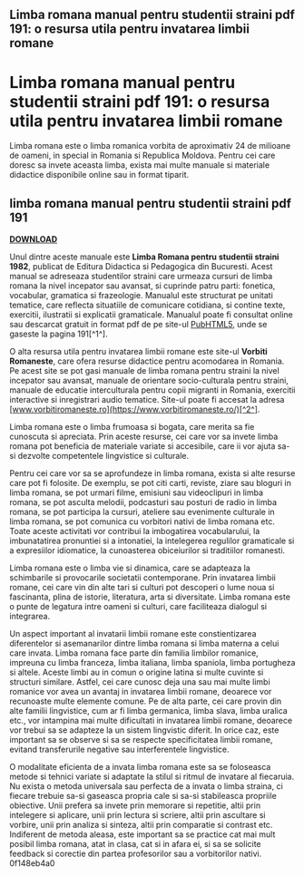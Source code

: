 ## Limba romana manual pentru studentii straini pdf 191: o resursa utila pentru invatarea limbii romane

  
# Limba romana manual pentru studentii straini pdf 191: o resursa utila pentru invatarea limbii romane
 
Limba romana este o limba romanica vorbita de aproximativ 24 de milioane de oameni, in special in Romania si Republica Moldova. Pentru cei care doresc sa invete aceasta limba, exista mai multe manuale si materiale didactice disponibile online sau in format tiparit.
 
## limba romana manual pentru studentii straini pdf 191


[**DOWNLOAD**](https://www.google.com/url?q=https%3A%2F%2Fbytlly.com%2F2tKB2Z&sa=D&sntz=1&usg=AOvVaw3HOrb2dyPR5hOYv9oKUZBA)

 
Unul dintre aceste manuale este **Limba Romana pentru studentii straini 1982**, publicat de Editura Didactica si Pedagogica din Bucuresti. Acest manual se adreseaza studentilor straini care urmeaza cursuri de limba romana la nivel incepator sau avansat, si cuprinde patru parti: fonetica, vocabular, gramatica si frazeologie. Manualul este structurat pe unitati tematice, care reflecta situatiile de comunicare cotidiana, si contine texte, exercitii, ilustratii si explicatii gramaticale. Manualul poate fi consultat online sau descarcat gratuit in format pdf de pe site-ul [PubHTML5](https://pubhtml5.com/enot/hhgp/basic/), unde se gaseste la pagina 191[^1^].
 
O alta resursa utila pentru invatarea limbii romane este site-ul **Vorbiti Romaneste**, care ofera resurse didactice pentru acomodarea in Romania. Pe acest site se pot gasi manuale de limba romana pentru straini la nivel incepator sau avansat, manuale de orientare socio-culturala pentru straini, manuale de educatie interculturala pentru copii migranti in Romania, exercitii interactive si inregistrari audio tematice. Site-ul poate fi accesat la adresa [www.vorbitiromaneste.ro](https://www.vorbitiromaneste.ro/)[^2^].
 
Limba romana este o limba frumoasa si bogata, care merita sa fie cunoscuta si apreciata. Prin aceste resurse, cei care vor sa invete limba romana pot beneficia de materiale variate si accesibile, care ii vor ajuta sa-si dezvolte competentele lingvistice si culturale.
  
Pentru cei care vor sa se aprofundeze in limba romana, exista si alte resurse care pot fi folosite. De exemplu, se pot citi carti, reviste, ziare sau bloguri in limba romana, se pot urmari filme, emisiuni sau videoclipuri in limba romana, se pot asculta melodii, podcasturi sau posturi de radio in limba romana, se pot participa la cursuri, ateliere sau evenimente culturale in limba romana, se pot comunica cu vorbitori nativi de limba romana etc. Toate aceste activitati vor contribui la imbogatirea vocabularului, la imbunatatirea pronuntiei si a intonatiei, la intelegerea regulilor gramaticale si a expresiilor idiomatice, la cunoasterea obiceiurilor si traditiilor romanesti.
 
Limba romana este o limba vie si dinamica, care se adapteaza la schimbarile si provocarile societatii contemporane. Prin invatarea limbii romane, cei care vin din alte tari si culturi pot descoperi o lume noua si fascinanta, plina de istorie, literatura, arta si diversitate. Limba romana este o punte de legatura intre oameni si culturi, care faciliteaza dialogul si integrarea.
  
Un aspect important al invatarii limbii romane este constientizarea diferentelor si asemanarilor dintre limba romana si limba materna a celui care invata. Limba romana face parte din familia limbilor romanice, impreuna cu limba franceza, limba italiana, limba spaniola, limba portugheza si altele. Aceste limbi au in comun o origine latina si multe cuvinte si structuri similare. Astfel, cei care cunosc deja una sau mai multe limbi romanice vor avea un avantaj in invatarea limbii romane, deoarece vor recunoaste multe elemente comune. Pe de alta parte, cei care provin din alte familii lingvistice, cum ar fi limba germanica, limba slava, limba uralica etc., vor intampina mai multe dificultati in invatarea limbii romane, deoarece vor trebui sa se adapteze la un sistem lingvistic diferit. In orice caz, este important sa se observe si sa se respecte specificitatea limbii romane, evitand transferurile negative sau interferentele lingvistice.
 
O modalitate eficienta de a invata limba romana este sa se foloseasca metode si tehnici variate si adaptate la stilul si ritmul de invatare al fiecaruia. Nu exista o metoda universala sau perfecta de a invata o limba straina, ci fiecare trebuie sa-si gaseasca propria cale si sa-si stabileasca propriile obiective. Unii prefera sa invete prin memorare si repetitie, altii prin intelegere si aplicare, unii prin lectura si scriere, altii prin ascultare si vorbire, unii prin analiza si sinteza, altii prin comparatie si contrast etc. Indiferent de metoda aleasa, este important sa se practice cat mai mult posibil limba romana, atat in clasa, cat si in afara ei, si sa se solicite feedback si corectie din partea profesorilor sau a vorbitorilor nativi.
 0f148eb4a0
